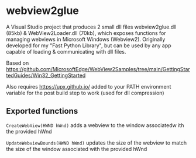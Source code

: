 # webview2glue
A Visual Studio project that produces 2 small dll files webview2glue.dll (85kb) &amp; WebView2Loader.dll (70kb), which exposes functions for managing webviews in Microsoft Windows (Webview2). Originally developed for my "Fast Python Library", but can be used by any app capable of loading &amp; communicating with dll files.

Based on https://github.com/MicrosoftEdge/WebView2Samples/tree/main/GettingStartedGuides/Win32_GettingStarted

Also requires https://upx.github.io/ added to your PATH environment variable for the post build step to work (used for dll compression)

## Exported functions

`CreateWebView(HWND hWnd)` adds a webview to the window associatedw ith the provided hWnd

`UpdateWebviewBounds(HWND hWnd)` updates the size of the webview to match the size of the window associated with the provided hWnd
